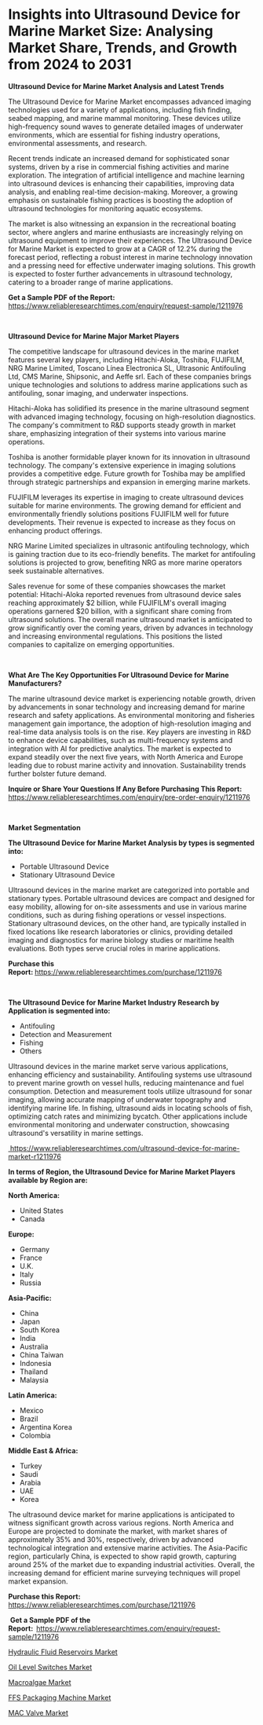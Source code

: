<p><h1>Insights into Ultrasound Device for Marine Market Size: Analysing Market Share, Trends, and Growth from 2024 to 2031</h1></p><p><strong>Ultrasound Device for Marine Market Analysis and Latest Trends</strong></p>
<p><p>The Ultrasound Device for Marine Market encompasses advanced imaging technologies used for a variety of applications, including fish finding, seabed mapping, and marine mammal monitoring. These devices utilize high-frequency sound waves to generate detailed images of underwater environments, which are essential for fishing industry operations, environmental assessments, and research.</p><p>Recent trends indicate an increased demand for sophisticated sonar systems, driven by a rise in commercial fishing activities and marine exploration. The integration of artificial intelligence and machine learning into ultrasound devices is enhancing their capabilities, improving data analysis, and enabling real-time decision-making. Moreover, a growing emphasis on sustainable fishing practices is boosting the adoption of ultrasound technologies for monitoring aquatic ecosystems.</p><p>The market is also witnessing an expansion in the recreational boating sector, where anglers and marine enthusiasts are increasingly relying on ultrasound equipment to improve their experiences. The Ultrasound Device for Marine Market is expected to grow at a CAGR of 12.2% during the forecast period, reflecting a robust interest in marine technology innovation and a pressing need for effective underwater imaging solutions. This growth is expected to foster further advancements in ultrasound technology, catering to a broader range of marine applications.</p></p>
<p><strong>Get a Sample PDF of the Report:&nbsp;</strong> <a href="https://www.reliableresearchtimes.com/enquiry/request-sample/1211976?utm_campaign=1287&utm_medium=2&utm_source=Github&utm_content=ia&utm_term=06102024&utm_id=ultrasound-device-for-marine">https://www.reliableresearchtimes.com/enquiry/request-sample/1211976</a></p>
<p>&nbsp;</p>
<p><strong>Ultrasound Device for Marine Major Market Players</strong></p>
<p><p>The competitive landscape for ultrasound devices in the marine market features several key players, including Hitachi-Aloka, Toshiba, FUJIFILM, NRG Marine Limited, Toscano Línea Electronica SL, Ultrasonic Antifouling Ltd, CMS Marine, Shipsonic, and Aeffe srl. Each of these companies brings unique technologies and solutions to address marine applications such as antifouling, sonar imaging, and underwater inspections.</p><p>Hitachi-Aloka has solidified its presence in the marine ultrasound segment with advanced imaging technology, focusing on high-resolution diagnostics. The company's commitment to R&D supports steady growth in market share, emphasizing integration of their systems into various marine operations.</p><p>Toshiba is another formidable player known for its innovation in ultrasound technology. The company's extensive experience in imaging solutions provides a competitive edge. Future growth for Toshiba may be amplified through strategic partnerships and expansion in emerging marine markets.</p><p>FUJIFILM leverages its expertise in imaging to create ultrasound devices suitable for marine environments. The growing demand for efficient and environmentally friendly solutions positions FUJIFILM well for future developments. Their revenue is expected to increase as they focus on enhancing product offerings.</p><p>NRG Marine Limited specializes in ultrasonic antifouling technology, which is gaining traction due to its eco-friendly benefits. The market for antifouling solutions is projected to grow, benefiting NRG as more marine operators seek sustainable alternatives.</p><p>Sales revenue for some of these companies showcases the market potential: Hitachi-Aloka reported revenues from ultrasound device sales reaching approximately $2 billion, while FUJIFILM's overall imaging operations garnered $20 billion, with a significant share coming from ultrasound solutions. The overall marine ultrasound market is anticipated to grow significantly over the coming years, driven by advances in technology and increasing environmental regulations. This positions the listed companies to capitalize on emerging opportunities.</p></p>
<p>&nbsp;</p>
<p><strong>What Are The Key Opportunities For Ultrasound Device for Marine Manufacturers?</strong></p>
<p><p>The marine ultrasound device market is experiencing notable growth, driven by advancements in sonar technology and increasing demand for marine research and safety applications. As environmental monitoring and fisheries management gain importance, the adoption of high-resolution imaging and real-time data analysis tools is on the rise. Key players are investing in R&D to enhance device capabilities, such as multi-frequency systems and integration with AI for predictive analytics. The market is expected to expand steadily over the next five years, with North America and Europe leading due to robust marine activity and innovation. Sustainability trends further bolster future demand.</p></p>
<p><strong>Inquire or Share Your Questions If Any Before Purchasing This Report:</strong> <a href="https://www.reliableresearchtimes.com/enquiry/pre-order-enquiry/1211976?utm_campaign=1287&utm_medium=2&utm_source=Github&utm_content=ia&utm_term=06102024&utm_id=ultrasound-device-for-marine">https://www.reliableresearchtimes.com/enquiry/pre-order-enquiry/1211976</a></p>
<p>&nbsp;</p>
<p><strong>Market Segmentation</strong></p>
<p><strong>The Ultrasound Device for Marine Market Analysis by types is segmented into:</strong></p>
<p><ul><li>Portable Ultrasound Device</li><li>Stationary Ultrasound Device</li></ul></p>
<p><p>Ultrasound devices in the marine market are categorized into portable and stationary types. Portable ultrasound devices are compact and designed for easy mobility, allowing for on-site assessments and use in various marine conditions, such as during fishing operations or vessel inspections. Stationary ultrasound devices, on the other hand, are typically installed in fixed locations like research laboratories or clinics, providing detailed imaging and diagnostics for marine biology studies or maritime health evaluations. Both types serve crucial roles in marine applications.</p></p>
<p><strong>Purchase this Report:&nbsp;</strong><a href="https://www.reliableresearchtimes.com/purchase/1211976?utm_campaign=1287&utm_medium=2&utm_source=Github&utm_content=ia&utm_term=06102024&utm_id=ultrasound-device-for-marine">https://www.reliableresearchtimes.com/purchase/1211976</a></p>
<p>&nbsp;</p>
<p><strong>The Ultrasound Device for Marine Market Industry Research by Application is segmented into:</strong></p>
<p><ul><li>Antifouling</li><li>Detection and Measurement</li><li>Fishing</li><li>Others</li></ul></p>
<p><p>Ultrasound devices in the marine market serve various applications, enhancing efficiency and sustainability. Antifouling systems use ultrasound to prevent marine growth on vessel hulls, reducing maintenance and fuel consumption. Detection and measurement tools utilize ultrasound for sonar imaging, allowing accurate mapping of underwater topography and identifying marine life. In fishing, ultrasound aids in locating schools of fish, optimizing catch rates and minimizing bycatch. Other applications include environmental monitoring and underwater construction, showcasing ultrasound's versatility in marine settings.</p></p>
<p><a href="https://www.reliableresearchtimes.com/ultrasound-device-for-marine-market-r1211976?utm_campaign=1287&utm_medium=2&utm_source=Github&utm_content=ia&utm_term=06102024&utm_id=ultrasound-device-for-marine">&nbsp;https://www.reliableresearchtimes.com/ultrasound-device-for-marine-market-r1211976</a></p>
<p><strong>In terms of Region, the Ultrasound Device for Marine Market Players available by Region are:</strong></p>
<p>
    <p> <strong> North America: </strong>
        <ul>
            <li>United States</li>
            <li>Canada</li>
        </ul>
        </p> 
    <p> <strong> Europe: </strong>
        <ul>
            <li>Germany</li>
            <li>France</li>
            <li>U.K.</li>
            <li>Italy</li>
            <li>Russia</li>
        </ul>
        </p> 
    <p> <strong> Asia-Pacific: </strong>
        <ul>
            <li>China</li>
            <li>Japan</li>
            <li>South Korea</li>
            <li>India</li>
            <li>Australia</li>
            <li>China Taiwan</li>
            <li>Indonesia</li>
            <li>Thailand</li>
            <li>Malaysia</li>
        </ul>
        </p> 
    <p> <strong> Latin America: </strong>
        <ul>
            <li>Mexico</li>
            <li>Brazil</li>
            <li>Argentina Korea</li>
            <li>Colombia</li>
        </ul>
        </p> 
    <p> <strong> Middle East & Africa: </strong>
        <ul>
            <li>Turkey</li>
            <li>Saudi</li>
            <li>Arabia</li>
            <li>UAE</li>
            <li>Korea</li>
        </ul>
    </p>
    </p>
<p><p>The ultrasound device market for marine applications is anticipated to witness significant growth across various regions. North America and Europe are projected to dominate the market, with market shares of approximately 35% and 30%, respectively, driven by advanced technological integration and extensive marine activities. The Asia-Pacific region, particularly China, is expected to show rapid growth, capturing around 25% of the market due to expanding industrial activities. Overall, the increasing demand for efficient marine surveying techniques will propel market expansion.</p></p>
<p><strong>Purchase this Report: </strong><a href="https://www.reliableresearchtimes.com/purchase/1211976?utm_campaign=1287&utm_medium=2&utm_source=Github&utm_content=ia&utm_term=06102024&utm_id=ultrasound-device-for-marine">https://www.reliableresearchtimes.com/purchase/1211976</a></p>
<p>&nbsp;<strong>Get a Sample PDF of the Report:&nbsp;&nbsp;</strong><a href="https://www.reliableresearchtimes.com/enquiry/request-sample/1211976?utm_campaign=1287&utm_medium=2&utm_source=Github&utm_content=ia&utm_term=06102024&utm_id=ultrasound-device-for-marine">https://www.reliableresearchtimes.com/enquiry/request-sample/1211976</a></p>
<p><strong></strong></p>
<p><p><a href="https://www.linkedin.com/pulse/regulatory-landscape-its-influence-global-hydraulic-fluid-furof?utm_campaign=1287&utm_medium=2&utm_source=Github&utm_content=ia&utm_term=06102024&utm_id=ultrasound-device-for-marine">Hydraulic Fluid Reservoirs Market</a></p><p><a href="https://www.linkedin.com/pulse/global-oil-level-switches-market-trends-forecasts-strategic-analysis-e9r9f?utm_campaign=1287&utm_medium=2&utm_source=Github&utm_content=ia&utm_term=06102024&utm_id=ultrasound-device-for-marine">Oil Level Switches Market</a></p><p><a href="https://www.linkedin.com/pulse/macroalgae-market-segmentation-in-depth-analysis-food-beveragescosmeticsfertilizersanimal-9lmoc?utm_campaign=1287&utm_medium=2&utm_source=Github&utm_content=ia&utm_term=06102024&utm_id=ultrasound-device-for-marine">Macroalgae Market</a></p><p><a href="https://www.linkedin.com/pulse/surfing-ffs-packaging-machine-wave-riding-market-currents-2031-mmkzf?utm_campaign=1287&utm_medium=2&utm_source=Github&utm_content=ia&utm_term=06102024&utm_id=ultrasound-device-for-marine">FFS Packaging Machine Market</a></p><p><a href="https://www.linkedin.com/pulse/global-mac-valve-market-analysis-key-trends-future-projections-csrhf?utm_campaign=1287&utm_medium=2&utm_source=Github&utm_content=ia&utm_term=06102024&utm_id=ultrasound-device-for-marine">MAC Valve Market</a></p></p>